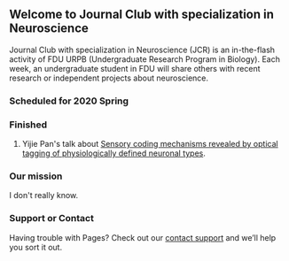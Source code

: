 ## Welcome to Journal Club with specialization in Neuroscience

Journal Club with specialization in Neuroscience (JCR) is an in-the-flash activity of FDU URPB (Undergraduate Research Program in Biology). Each week, an undergraduate student in FDU will share others with recent research or independent projects about neuroscience.

### Scheduled for 2020 Spring


### Finished

1. Yijie Pan's talk about [Sensory coding mechanisms revealed by optical tagging of physiologically defined neuronal types](https://github.com/LingweiZhang/JCN/2020Spring/01/).


### Our mission

I don't really know.

### Support or Contact

Having trouble with Pages? Check out our [contact support](mailto:lwzhang921@gmail.com) and we’ll help you sort it out.
